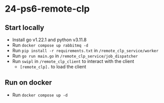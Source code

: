 # 24-ps6-remote-clp

## Start locally

* Install go v1.22.1 and python v3.11.8
* Run `docker compose up rabbitmq -d`
* Run `pip install -r requirements.txt` in `/remote_clp_service/worker`
* Run `go run main.go` in `/remote_clp_service/job_dispatcher`
* Run `swipl` in `/remote_clp_client` to interact with the client
    * `[remote_clp].` to load the client

## Run on docker

* Run `docker compose up -d`
